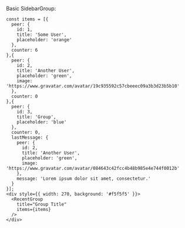 Basic SidebarGroup:

    const items = [{
      peer: {
        id: 1,
        title: 'Some User',
        placeholder: 'orange'
      },
      counter: 6
    },{
      peer: {
        id: 2,
        title: 'Another User',
        placeholder: 'green',
        image: 'https://www.gravatar.com/avatar/19c935592c57cbeeec09a3b3d23b5b10'
      },
      counter: 0
    },{
      peer: {
        id: 3,
        title: 'Group',
        placeholder: 'blue'
      },
      counter: 0,
      lastMessage: {
        peer: {
          id: 2,
          title: 'Another User',
          placeholder: 'green',
          image: 'https://www.gravatar.com/avatar/084643c42fcc4b48b985e4e744f0012b'
        },
        message: 'Lorem ipsum dolor sit amet, consectetur.'
      }
    }];
    <div style={{ width: 270, background: '#f5f5f5' }}>
      <RecentGroup
        title="Group Title"
        items={items}
      />
    </div>
